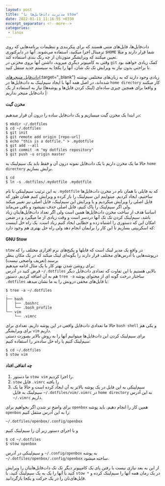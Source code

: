 ```yaml
---
layout: post
title: "مدیریت دات‌فایل‌ها با stow"
date: 2022-01-11 11:16:55 +0330
excerpt_separator: <!--more-->
categories:
 - linux
---
```

دات‌فایل‌ها، فایل‌های متنی هستند که برای پیکربندی و تنظیمات برنامه‌هایی که روی ترمینال اجرا میکنید، استفاده می‌شوند. آنها در دایرکتوری `$HOME` شما قرار دارند و مثلا تعیین میکنند که ویرایشگر متون‌تان از چه رنگ بندی استفاده کند.  
وقتی به کامپیوتر دیگری میروید، داشتن آنها بروی مخزنی در `git` کمک زیادی خواهند بود تا براحتی بدون نیاز به ویرایش تک تک شان، آنها را یکجا به سیستم جدید منتقل کنید.
<!--more-->  

[دات‌فایل منیجرهای](https://github.com/search?q=dotfile+manager){:target="_blank"} زیادی وجود دارند که به زبان‌های مختلفی نوشته شده‌اند، در اصل همه آنها با ایجاد سیم‌لینک به دات‌فایل‌ها در `home directory` کار میکنند و واقعا برای همچین چیزی ساده‌ای (لینک کردن فایل‌ها و پوشه‌ها) نیاز به استفاده از یک دات‌فایل منیجر نداریم |:
#### مخزن گیت
در ابتدا یک مخزن گیت میسازیم و یک دات‌فایل ساده را درون آن قرار میدهیم:
```console
$ mkdir ~/.dotfiles
$ cd ~/.dotfiles
$ git init
$ git remote add origin [repo-url]
$ echo "this is a dotfile." > .mydotfile
$ git add --all
$ git commit -m "my dotfiles repository"
$ git push -u origin master
```
حالا ما یک مخزن داریم با یک دات‌فایل نمونه درون آن و فقط باید یک سیم‌لینک به `home directory` برایش بسازیم.
```console
$ cd
$ ln -s .dotfiles/.mydotfile .mydotfile
```
به این ترتیب سیم‌لینکی با نام `.mydotfile` که به فایلی با همان نام در مخزن دات‌فایل‌ها ساختیم، ایجاد کردیم. میتواینم این سیم‌لینک را باز کرده و ویرایش کنیم همان طور که فایل اصلی را ویرایش میکردیم و با ویرایش این سیم‌لینک، فایل اصلی نیز تغییر میکند ولی اگر سیم‌لینک را پاک کنیم، فایل اصلی حذف نمیشود و باقی می‌ماند.  
اساسا هدف از ساخت مخزن دات‌فایل‌ها همین است ولی اگر تعداد دات‌فایل‌هایتان زیاد باشد، سیم‌لینک کردن تک تک آنها دردسر است و وقت زیادی از ما میگیرد و در ضمن امکان این که دستوری را اشتباه زده و خطایی ایجاد کنیم زیاد است. یک راه حل اینست که اسکریپتی بسازیم تا این کار را برایمان انجام دهد ولی راه حل بهتری هم وجود دارد:
#### GNU Stow
`stow` در واقع یک مدیر لینک است که فایلها و پکیج‌های نرم افزاری مختلف را که درپوشه‌هایی با آدرس‌های مختلف قرار دارند را بگونه‌ای لینک میکند که در یک مکان بنظر برسند.(تعریف واضحی نیست)  
برای روشن شدن بهتر کار با یک مثال ادامه میدهیم:  
فرض کنید در آدرس `~/.dotfiles` بالایی هستیم با این تفاوت که تعدادی دات‌فایل دیگر هم به آن اضافه کردیم.
دستور `tree -a` ساختار درخت گونه ای از محتوای پوشه `.dotfiles` با فایل‌های مخفی درونش را به ما نشان میدهد:
```console
$ tree -a ~/.dotfiles
.
├── bash
│   ├── .bashrc
│   └── .bash_profile
└── vim
    └── .vimrc
```
حالا ما تعدادی دات‌فایل واقعی در این پوشه داریم. تعدادی برای `bash shell` و یکی هم برای ویرایشگر `vim` داریم.  
برای سیم‌لینک کردن این دات‌فایل‌ها میتوانیم آنها را به روش بالاتر بصورت دستی سیم‌لینک کنیم یا راه حل ساده‌تر را استفاده کنیم:
```console
$ cd ~/.dotfiles
$ stow vim
```
#### چه اتفاقی افتاد
1. ما دستور `stow vim` را اجرا کردیم.
2. `stow` فایل `.vimrc` را یافته
3. سیم‌لینکی به این فایل در یک پوشه بالاتر به آن ایجاد کرده است و حالا ما یک سیم‌لینک به فایل `~/.dotfiles/vim/.vimrc` در `home directory` به این آدرس `~/.vimrc` داریم.

برای واضح تر شدن اگر بخواهیم برای `openbox` همین کار را انجام دهیم. باید پوشه `openbox` را به این آدرس منتقل کنیم:
```console
~/.dotfiles/openbox/.config/openbox
```
و با اجرای دستور زیر آن را سیم‌لینک کنیم
```console
$ cd ~/.dotfiles
$ stow openbox
```
و سیم‌لینکی در آدرس `~/.config/openbox` به پوشه `~/.dotfiles/openbox/.config/openbox` ساخته میشود.

از این به بعد نیازی نیست با رفتن پای یک کامپیوتر دیگر تک تک دات‌فایل‌هایتان را ویرایش کنید یا آنها را یک به یک سیم‌لینک کنید، با `stow *` در یک زمان همه آنها را سیم‌لینک کرده و فایل‌های‌تان را در یک حرکت و یکجا بازگردانید.